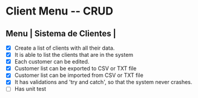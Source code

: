 #  Client Menu -- CRUD

##  Menu | Sistema de Clientes |

- [x] Create a list of clients with all their data.
- [x] It is able to list the clients that are in the system
- [x] Each customer can be edited.
- [x] Customer list can be exported to CSV or TXT file
- [x] Customer list can be imported from CSV or TXT file
- [x] It has validations and 'try and catch', so that the system never crashes.
- [ ] Has unit test
